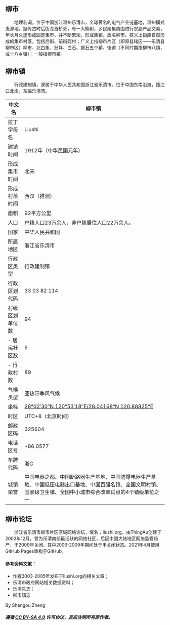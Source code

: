 ## 柳市
　　地理名词，位于中国浙江温州乐清市，全球著名的电气产业链基地，温州模式发源地。据传古时后街龙首桥旁，有一大柳树，乡民聚集周围进行农副产品交易，年长月久遂形成固定集市，并不断繁荣，形成集镇，故名柳市。狭义上指原自然形成的集市村落，包括后街、前街两村；广义上指柳市片区（即原县辖区——乐清县柳市区）柳市、北白象、翁垟、白石、磐石五个镇、街道（不同时期指柳市八镇，或十八乡镇）；一般指柳市镇。

## 柳市镇
　　行政建制镇，隶属于中华人民共和国浙江省乐清市。位于中国东南沿海，瓯江口北岸，东临乐清湾。


| 中文名         | 柳市镇                                                       |
| -------------- | ------------------------------------------------------------ |
| 拉丁字母名     | Liushi                                                       |
| 建镇时间       | 1912年（中华民国元年）                                       |
| 形成集市时间   | 北宋                                                         |
| 形成村落时间   | 西汉（推测） |
| 面积           | 92平方公里                                                   |
| 人口           | 户籍人口23万余人，非户籍居住人口22万余人。                   |
| 国家           | 中华人民共和国                                               |
| 所属地区       | 浙江省乐清市                                                 |
| 行政区类型     | 行政建制镇                                                   |
| 行政区划代码   | 33 03 82 114                                                 |
| 村级区划单位数 | 94                                                           |
| - 居民社区数    | 5                                                            |
| - 行政村数      | 89                                                           |
| 气候类型       | 亚热带季风气候                                               |
| 坐标           | [28°02′30″N 120°53′18″E/28.04168°N 120.88825°E](https://tools.wmflabs.org/geohack/geohack.php?language=zh&pagename=柳市镇&params=28.04168_N_120.88825_E_region:CN_type:city) |
| 时区           | UTC+8（北京时间）                                            |
| 邮政区码       | 325604                                                       |
| 电话区号       | +86 0577                                                     |
| 车牌代码       | 浙C                                                          |
| 城镇荣誉       | 中国电器之都、中国断路器生产基地、中国防爆电器生产基地、中国低压电器出口基地、中国百强名镇、全国文明村镇、国家级卫生镇、全国中小城市综合改革试点的4个镇级单位之一 |

## 柳市论坛
　　浙江省乐清市柳市片区区域网络论坛，域名：liushi.org，由ThingAu创建于2002年12月，曾为乐清南部最活跃的网络社区，后因中国大陆地区网络监管趋严，于2009年关闭，其中2006-2009年期间处于半关闭状态。2021年4月使用GitHub Pages重构于GitHub。

#### 参考资料文献：
- 作者2003-2005年发布于liushi.org的相关文章；
- 乐清市政府网站相关数据资料；
- 乐清县志；
- 柳市镇志

By Shengou Zheng

##### 遵循 [CC BY-SA 4.0](https://creativecommons.org/licenses/by-sa/4.0/) 许可协议，且应注明所有原作者。
